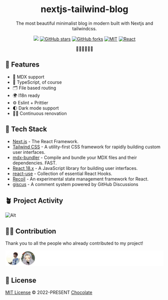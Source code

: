 <h1 align="center">nextjs-tailwind-blog</h1>

<p align="center">
The most beautiful minimalist blog in modern built with Nextjs and tailwindcss.
</p>

<p align="center">
<a href="https://space.bilibili.com/351534170"><img src="https://img.shields.io/badge/dynamic/json?labelColor=FE7398&logo=bilibili&logoColor=white&label=bilibili%20fans&color=00aeec&query=%24.data.totalSubs&url=https%3A%2F%2Fapi.spencerwoo.com%2Fsubstats%2F%3Fsource%3Dbilibili%26queryKey%3D351534170" /></a>
<a href="https://github.com/Chocolate1999/nextjs-tailwind-blog" target="__blank"><img alt="GitHub stars" src="https://img.shields.io/github/stars/Chocolate1999/nextjs-tailwind-blog?style=social"></a>
<a href="https://github.com/Chocolate1999/nextjs-tailwind-blog/network"><img alt="GitHub forks" src="https://img.shields.io/github/forks/Chocolate1999/nextjs-tailwind-blog?style=social"></a>
<a href="https://github.com/Chocolate1999/nextjs-tailwind-blog" target="__blank"><img alt="MIT" src="https://img.shields.io/github/license/Chocolate1999/nextjs-tailwind-blog"></a>
<a href="https://github.com/Chocolate1999/nextjs-tailwind-blog" target="__blank"><img alt="React" src="https://img.shields.io/badge/-React-%23282C34?style=flat-square&logo=react"></a>
</p>

<p align="center">
 🧑‍💻👩‍💻👨‍💻
</p>

## 🚀 Features

- 📝 MDX support
- 🦾 TypeScript, of course
- 🗂 File based routing
- 🌍 I18n ready
- ⚙️ Eslint + Prittier
- 🌓 Dark mode support
- 🧑‍💻 Continuous renovation

## 🦄 Tech Stack

- [Next.js](https://nextjs.org/) - The React Framework.
- [Tailwind CSS](https://tailwindcss.com/) - A utility-first CSS framework for rapidly building custom user interfaces.
- [mdx-bundler](https://github.com/kentcdodds/mdx-bundler) - Compile and bundle your MDX files and their dependencies. FAST.
- [React 18.x](https://reactjs.org/) - A JavaScript library for building user interfaces.
- [react-use](https://streamich.github.io/react-use/) - Collection of essential React Hooks.
- [Recoil](https://recoiljs.org/) - An experimental state management framework for React.
- [giscus](https://giscus.app/zh-CN) - A comment system powered by GitHub Discussions

## 🪴 Project Activity

![Alt](https://repobeats.axiom.co/api/embed/0d333a7111c72a0c7ed603bfab7298225a46a856.svg 'Repobeats analytics image')

## 🧑‍💻 Contribution

Thank you to all the people who already contributed to my project!

<a href="https://github.com/Chocolate1999/nextjs-tailwind-blog/graphs/contributors"><img src="https://github.com/Chocolate1999/nextjs-tailwind-blog/blob/main/CONTRIBUTORS.svg" /></a>

## 📄 License

[MIT License](https://github.com/Chocolate1999/nextjs-tailwind-blog/blob/main/LICENSE) © 2022-PRESENT [Chocolate](https://github.com/Chocolate1999)
